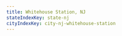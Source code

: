 ```yaml
---
title: Whitehouse Station, NJ
stateIndexKey: state-nj
cityIndexKey: city-nj-whitehouse-station
---
```

